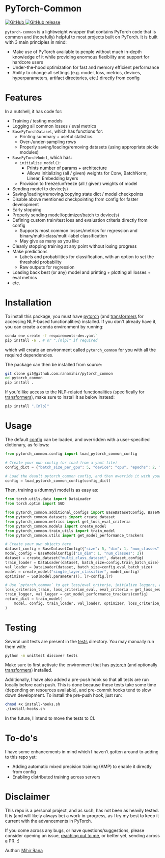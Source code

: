 
# PyTorch-Common
<p>
	<a href="https://github.com/ranamihir/pytorch_common/blob/master/LICENSE">
        <img alt="GitHub" src="https://img.shields.io/github/license/ranamihir/pytorch_common.svg?color=blue">
    </a>
    <a href="https://github.com/ranamihir/pytorch_common/releases">
        <img alt="GitHub release" src="https://img.shields.io/github/release/ranamihir/pytorch_common.svg">
    </a>
</p>

`pytorch-common` is a lightweight wrapper that contains PyTorch code that is common and (hopefully) helpful to most projects built on PyTorch. It is built with 3 main principles in mind:
- Make use of PyTorch available to people without much in-depth knowledge of it while providing enormous flexibility and support for hardcore users
- Under-the-hood optimization for fast and memory efficient performance
- Ability to change all settings (e.g. model, loss, metrics, devices, hyperparameters, artifact directories, etc.) directly from config

# Features

In a nutshell, it has code for:
  - Training / testing models
  - Logging all common losses / eval metrics
  - `BasePyTorchDataset`, which has functions for:
    - Printing summary + useful statistics
    - Over-/under-sampling rows
    - Properly saving/loading/removing datasets (using appropriate pickle modules)
  - `BasePyTorchModel`, which has:
    - `initialize_model()`:
      - Prints number of params + architecture
      - Allows initializing (all / given) weights for Conv, BatchNorm, Linear, Embedding layers
    - Provision to freeze/unfreeze (all / given) weights of model
  - Sending model to device(s)
  - Saving/loading/removing/copying state dict / model checkpoints
  - Disable above mentioned checkpointing from config for faster development
  - Early stopping
  - Properly sending model/optimizer/batch to device(s)
  - Defining custom train/test loss and evaluation criteria directly from config
    - Supports most common losses/metrics for regression and binary/multi-class/multi-label classification
    - May give as many as you like
  - Cleanly stopping training at any point without losing progress
  - Make predictions
    - Labels and probabilities for classification, with an option to set the threshold probability
    - Raw outputs for regression
  - Loading back best (or any) model and printing + plotting all losses + eval metrics
  - etc.

# Installation
To install this package, you must have [pytorch](https://pytorch.org/) (and [transformers](https://github.com/huggingface/transformers) for accessing NLP-based functionalities) installed.
If you don't already have it, you can create a conda environment by running:
```bash
conda env create -f requirements-dev.yaml`
pip install -e . # or ".[nlp]" if required
```
which will create an environment called `pytorch_common` for you with all the required dependencies.


The package can then be installed from source:
```bash
git clone git@github.com:ranamihir/pytorch_common
cd pytorch_common
pip install .
```

If you'd like access to the NLP-related functionalities (specifically for [transformers](https://github.com/huggingface/transformers/)), make sure to install it as below instead:
```bash
pip install ".[nlp]"
```

# Usage

The default [config](https://github.com/ranamihir/pytorch_common/blob/master/pytorch_common/configs/config.yaml) can be loaded, and overridden with a user-specified dictionary, as follows:
```python
from pytorch_common.config import load_pytorch_common_config

# Create your own config (or load from a yaml file)
config_dict = {"batch_size_per_gpu": 5, "device": "cpu", "epochs": 2, "lr": 1e-3, "disable_checkpointing": True}

# Load the deault pytorch_common config, and then override it with your own custom one
config = load_pytorch_common_config(config_dict)
```

Then, training a (dummy) model is as easy as:
```python
from torch.utils.data import DataLoader
from torch.optim import SGD

from pytorch_common.additional_configs import BaseDatasetConfig, BaseModelConfig
from pytorch_common.datasets import create_dataset
from pytorch_common.metrics import get_loss_eval_criteria
from pytorch_common.models import create_model
from pytorch_common.train_utils import train_model
from pytorch_common.utils import get_model_performance_trackers

# Create your own objects here
dataset_config = BaseDatasetConfig({"size": 5, "dim": 1, "num_classes": 2})
model_config = BaseModelConfig({"in_dim": 1, "num_classes": 2})
dataset = create_dataset("multi_class_dataset", dataset_config)
train_loader = DataLoader(dataset, batch_size=config.train_batch_size)
val_loader = DataLoader(dataset, batch_size=config.eval_batch_size)
model = create_model("single_layer_classifier", model_config)
optimizer = SGD(model.parameters(), lr=config.lr)

# Use `pytorch_common` to get loss/eval criteria, initialize loggers, and train the model
loss_criterion_train, loss_criterion_eval, eval_criteria = get_loss_eval_criteria(config, reduction="mean")
train_logger, val_logger = get_model_performance_trackers(config)
return_dict = train_model(
    model, config, train_loader, val_loader, optimizer, loss_criterion_train, loss_criterion_eval, eval_criteria, train_logger, val_logger
)
```


# Testing

Several unit tests are present in the [tests](https://github.com/ranamihir/pytorch_common/tree/master/tests) directory. You may manually run them with:

```bash
python -m unittest discover tests
```

Make sure to first activate the environment that has [pytorch](https://pytorch.org/) (and optionally [transformers](https://github.com/huggingface/transformers)) installed.

Additionally, I have also added a pre-push hook so that all tests are run locally before each push.
This is done because these tests take some time (depending on resources available), and pre-commit hooks tend to slow down development.
To install the pre-push hook, just run:

```bash
chmod +x install-hooks.sh
./install-hooks.sh
```

In the future, I intend to move the tests to CI.

# To-do's

I have some enhancements in mind which I haven't gotten around to adding to this repo yet:
  - Adding automatic mixed precision training (AMP) to enable it directly from config
  - Enabling distributed training across servers


# Disclaimer

This repo is a personal project, and as such, has not been as heavily tested. It is (and will likely always be) a work-in-progress, as I try my best to keep it current with the advancements in PyTorch.

If you come across any bugs, or have questions/suggestions, please consider opening an issue, [reaching out to me](mailto:ranamihir@gmail.com), or better yet, sending across a PR. :)

Author: [Mihir Rana](https://github.com/ranamihir)
